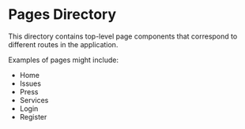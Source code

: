 # Pages Directory

This directory contains top-level page components that correspond to different routes in the application.

Examples of pages might include:
- Home
- Issues
- Press
- Services
- Login
- Register